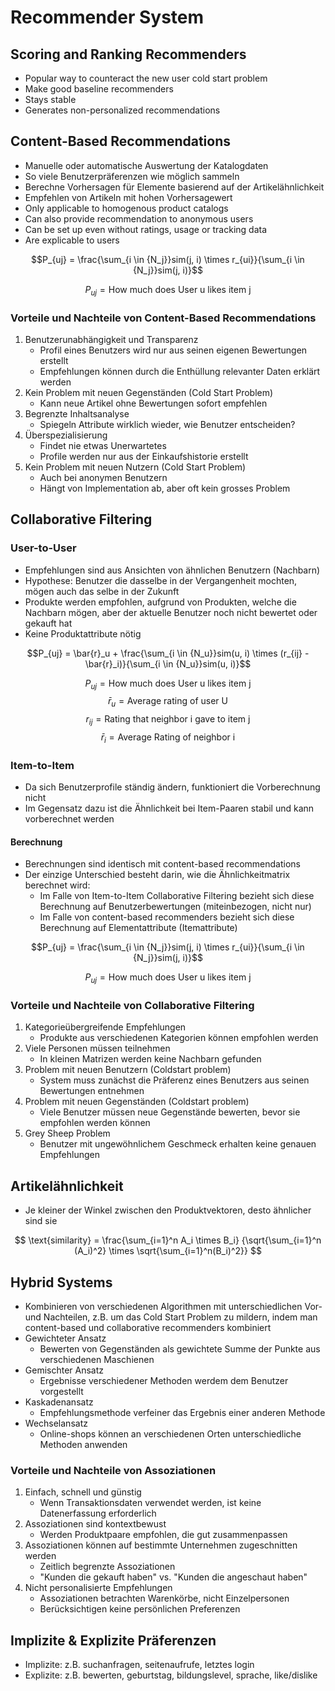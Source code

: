 # Recommender System

## Scoring and Ranking Recommenders

- Popular way to counteract the new user cold start problem
- Make good baseline recommenders
- Stays stable
- Generates non-personalized recommendations

## Content-Based Recommendations

- Manuelle oder automatische Auswertung der Katalogdaten
- So viele Benutzerpräferenzen wie möglich sammeln
- Berechne Vorhersagen für Elemente basierend auf der Artikelähnlichkeit
- Empfehlen von Artikeln mit hohen Vorhersagewert
- Only applicable to homogenous product catalogs
- Can also provide recommendation to anonymous users
- Can be set up even without ratings, usage or tracking data
- Are explicable to users

$$P_{uj} = \frac{\sum_{i \in {N_j}}sim(j, i) \times r_{ui}}{\sum_{i \in {N_j}}sim(j, i)}$$

$$P_{uj} = \text{How much does User u likes item j}$$

### Vorteile und Nachteile von Content-Based Recommendations

1. Benutzerunabhängigkeit und Transparenz
   - Profil eines Benutzers wird nur aus seinen eigenen Bewertungen erstellt
   - Empfehlungen können durch die Enthüllung relevanter Daten erklärt werden
2. Kein Problem mit neuen Gegenständen (Cold Start Problem)
   - Kann neue Artikel ohne Bewertungen sofort empfehlen
3. Begrenzte Inhaltsanalyse
   - Spiegeln Attribute wirklich wieder, wie Benutzer entscheiden?
4. Überspezialisierung
   - Findet nie etwas Unerwartetes
   - Profile werden nur aus der Einkaufshistorie erstellt
5. Kein Problem mit neuen Nutzern (Cold Start Problem)
   - Auch bei anonymen Benutzern
   - Hängt von Implementation ab, aber oft kein grosses Problem

## Collaborative Filtering

### User-to-User

- Empfehlungen sind aus Ansichten von ähnlichen Benutzern (Nachbarn)
- Hypothese: Benutzer die dasselbe in der Vergangenheit mochten, mögen auch das selbe in der Zukunft
- Produkte werden empfohlen, aufgrund von Produkten, welche die Nachbarn mögen, aber der aktuelle Benutzer noch nicht bewertet oder gekauft hat
- Keine Produktattribute nötig

 $$P_{uj} = \bar{r}_u + \frac{\sum_{i \in {N_u}}sim(u, i) \times (r_{ij} - \bar{r}_i)}{\sum_{i \in {N_u}}sim(u, i)}$$

$$P_{uj} = \text{How much does User u likes item j}$$
$$\bar{r}_u = \text{Average rating of user U}$$
$$r_{ij} = \text{Rating that neighbor i gave to item j}$$
$$\bar{r}_i = \text{Average Rating of neighbor i}$$

### Item-to-Item

- Da sich Benutzerprofile ständig ändern, funktioniert die Vorberechnung nicht
- Im Gegensatz dazu ist die Ähnlichkeit bei Item-Paaren stabil und kann vorberechnet werden

#### Berechnung

- Berechnungen sind identisch mit content-based recommendations
- Der einzige Unterschied besteht darin, wie die Ähnlichkeitmatrix berechnet wird:
  - Im Falle von Item-to-Item Collaborative Filtering bezieht sich diese Berechnung auf Benutzerbewertungen (miteinbezogen, nicht nur)
  - Im Falle von content-based recommenders bezieht sich diese Berechnung auf Elementattribute (Itemattribute)

$$P_{uj} = \frac{\sum_{i \in {N_j}}sim(j, i) \times r_{ui}}{\sum_{i \in {N_j}}sim(j, i)}$$

$$P_{uj} = \text{How much does User u likes item j}$$

### Vorteile und Nachteile von Collaborative Filtering

1. Kategorieübergreifende Empfehlungen
   - Produkte aus verschiedenen Kategorien können empfohlen werden
2. Viele Personen müssen teilnehmen
   - In kleinen Matrizen werden keine Nachbarn gefunden
3. Problem mit neuen Benutzern (Coldstart problem)
   - System muss zunächst die Präferenz eines Benutzers aus seinen Bewertungen entnehmen
4. Problem mit neuen Gegenständen (Coldstart problem)
   - Viele Benutzer müssen neue Gegenstände bewerten, bevor sie empfohlen werden können
5. Grey Sheep Problem
   - Benutzer mit ungewöhnlichem Geschmeck erhalten keine genauen Empfehlungen

## Artikelähnlichkeit

- Je kleiner der Winkel zwischen den Produktvektoren, desto ähnlicher sind sie

$$ \text{similarity} = \frac{\sum_{i=1}^n A_i \times B_i}
{\sqrt{\sum_{i=1}^n (A_i)^2} \times \sqrt{\sum_{i=1}^n(B_i)^2}} $$

## Hybrid Systems

- Kombinieren von verschiedenen Algorithmen mit unterschiedlichen Vor- und Nachteilen, z.B. um das Cold Start Problem zu mildern, indem man content-based und collaborative recommenders kombiniert
- Gewichteter Ansatz
  - Bewerten von Gegenständen als gewichtete Summe der Punkte aus verschiedenen Maschienen
- Gemischter Ansatz
  - Ergebnisse verschiedener Methoden werdem dem Benutzer vorgestellt
- Kaskadenansatz
  - Empfehlungsmethode verfeiner das Ergebnis einer anderen Methode
- Wechselansatz
  - Online-shops können an verschiedenen Orten unterschiedliche Methoden anwenden

### Vorteile und Nachteile von Assoziationen

1. Einfach, schnell und günstig
   - Wenn Transaktionsdaten verwendet werden, ist keine Datenerfassung erforderlich
2. Assoziationen sind kontextbewust
   - Werden Produktpaare empfohlen, die gut zusammenpassen
3. Assoziationen können auf bestimmte Unternehmen zugeschnitten werden
   - Zeitlich begrenzte Assoziationen
   - "Kunden die gekauft haben" vs. "Kunden die angeschaut haben"
4. Nicht personalisierte Empfehlungen
   - Assoziationen betrachten Warenkörbe, nicht Einzelpersonen
   - Berücksichtigen keine persönlichen Preferenzen

## Implizite & Explizite Präferenzen

- Implizite: z.B. suchanfragen, seitenaufrufe, letztes login
- Explizite: z.B. bewerten, geburtstag, bildungslevel, sprache, like/dislike
